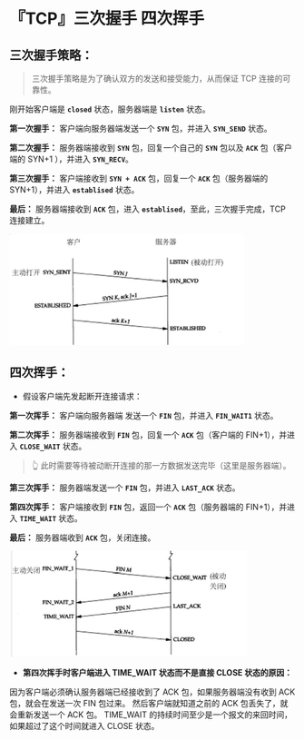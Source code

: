 # 『TCP』三次握手 四次挥手

## 三次握手策略：

> 三次握手策略是为了确认双方的发送和接受能力，从而保证 TCP 连接的可靠性。

刚开始客户端是 **`closed`** 状态，服务器端是 **`listen`** 状态。

**第一次握手：** 客户端向服务器端发送一个 **`SYN`** 包，并进入 **`SYN_SEND`** 状态。

**第二次握手：** 服务器端接收到 **`SYN`** 包，回复一个自己的 **`SYN`** 包以及 **`ACK`** 包（客户端的 SYN+1 ），并进入 **`SYN_RECV`**。

**第三次握手：** 客户端接收到 **`SYN + ACK`** 包，回复一个 **`ACK`** 包（服务器端的 SYN+1），并进入 **`establised`** 状态。

**最后：** 服务器端接收到 **`ACK`** 包，进入 **`establised`**，至此，三次握手完成，TCP 连接建立。

![](/images/NetWork/三次握手.png)

## 四次挥手：

+ 假设客户端先发起断开连接请求：

**第一次挥手：** 客户端向服务器端 发送一个 **`FIN`** 包，并进入 **`FIN_WAIT1`** 状态。

**第二次挥手：** 服务器端接收到 **`FIN`** 包，回复一个 **`ACK`** 包（客户端的 FIN+1），并进入 **`CLOSE_WAIT`** 状态。

> 👆 此时需要等待被动断开连接的那一方数据发送完毕（这里是服务器端）。

**第三次挥手：** 服务器端发送一个 **`FIN`** 包，并进入 **`LAST_ACK`** 状态。

**第四次挥手：** 客户端接收到 **`FIN`** 包，返回一个 **`ACK`** 包（服务器端的 FIN+1），并进入 **`TIME_WAIT`** 状态。

**最后：** 服务器端收到 **`ACK`** 包，关闭连接。

![](/images/NetWork/四次挥手.png)

+ **第四次挥手时客户端进入 TIME_WAIT 状态而不是直接 CLOSE 状态的原因：**

因为客户端必须确认服务器端已经接收到了 ACK 包，如果服务器端没有收到 ACK 包，就会在发送一次 FIN 包过来。
然后客户端就知道之前的 ACK 包丢失了，就会重新发送一个 ACK 包。
TIME_WAIT 的持续时间至少是一个报文的来回时间，如果超过了这个时间就进入 CLOSE 状态。
